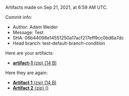 Artifacts made on Sep 21, 2021, at
6:59 AM UTC.

Commit info:
- Author: Adam Weider
- Message: Test
- SHA: 06b44098e14551250a17acf217eff9cc0bd6a7dc
- Head branch: test-default-branch-condition

Here are your artifacts:
- [**artifact-1** (zip) (14 B)](https:&#x2F;&#x2F;github.com&#x2F;AHW214&#x2F;github-actions&#x2F;suites&#x2F;3825252769&#x2F;artifacts&#x2F;94692400)

Here they are again:
- [**Artifact 1** (zip) (14 B)](https:&#x2F;&#x2F;github.com&#x2F;AHW214&#x2F;github-actions&#x2F;suites&#x2F;3825252769&#x2F;artifacts&#x2F;94692400)
- [**Artifact 2** (zip) ()]()
